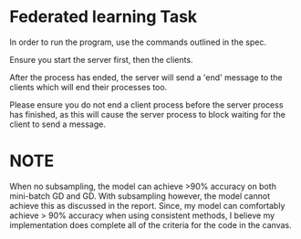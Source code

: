 # Federated learning Task

In order to run the program, use the commands outlined in the spec.

Ensure you start the server first, then the clients.

After the process has ended, the server will send a 'end' message to the clients which will end their processes too.

Please ensure you do not end a client process before the server process has finished, as this will cause the server process
to block waiting for the client to send a message.

# NOTE

When no subsampling, the model can achieve >90% accuracy on both mini-batch GD and GD. 
With subsampling however, the model cannot achieve this as discussed in the report. Since,
my model can comfortably achieve > 90% accuracy when using consistent methods, I believe
my implementation does complete all of the criteria for the code in the canvas.